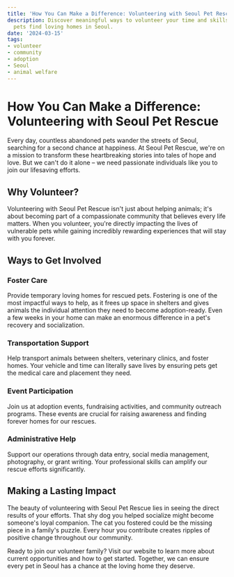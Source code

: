 ```yaml
---
title: 'How You Can Make a Difference: Volunteering with Seoul Pet Rescue'
description: Discover meaningful ways to volunteer your time and skills to help abandoned
  pets find loving homes in Seoul.
date: '2024-03-15'
tags:
- volunteer
- community
- adoption
- Seoul
- animal welfare
---
```


# How You Can Make a Difference: Volunteering with Seoul Pet Rescue

Every day, countless abandoned pets wander the streets of Seoul, searching for a second chance at happiness. At Seoul Pet Rescue, we're on a mission to transform these heartbreaking stories into tales of hope and love. But we can't do it alone – we need passionate individuals like you to join our lifesaving efforts.

## Why Volunteer?

Volunteering with Seoul Pet Rescue isn't just about helping animals; it's about becoming part of a compassionate community that believes every life matters. When you volunteer, you're directly impacting the lives of vulnerable pets while gaining incredibly rewarding experiences that will stay with you forever.

## Ways to Get Involved

### Foster Care
Provide temporary loving homes for rescued pets. Fostering is one of the most impactful ways to help, as it frees up space in shelters and gives animals the individual attention they need to become adoption-ready. Even a few weeks in your home can make an enormous difference in a pet's recovery and socialization.

### Transportation Support
Help transport animals between shelters, veterinary clinics, and foster homes. Your vehicle and time can literally save lives by ensuring pets get the medical care and placement they need.

### Event Participation
Join us at adoption events, fundraising activities, and community outreach programs. These events are crucial for raising awareness and finding forever homes for our rescues.

### Administrative Help
Support our operations through data entry, social media management, photography, or grant writing. Your professional skills can amplify our rescue efforts significantly.

## Making a Lasting Impact

The beauty of volunteering with Seoul Pet Rescue lies in seeing the direct results of your efforts. That shy dog you helped socialize might become someone's loyal companion. The cat you fostered could be the missing piece in a family's puzzle. Every hour you contribute creates ripples of positive change throughout our community.

Ready to join our volunteer family? Visit our website to learn more about current opportunities and how to get started. Together, we can ensure every pet in Seoul has a chance at the loving home they deserve.
